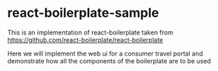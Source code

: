 # react-boilerplate-sample

This is an implementation of react-boilerplate taken from https://github.com/react-boilerplate/react-boilerplate

Here we will implement the web ui for a consumer travel portal and demonstrate how all the components of the boilerplate are to be used
